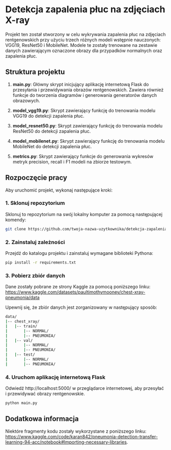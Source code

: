 # Detekcja zapalenia płuc na zdjęciach X-ray

Projekt ten został stworzony w celu wykrywania zapalenia płuc na zdjęciach rentgenowskich przy użyciu trzech różnych modeli wstępnie nauczonych: VGG19, ResNet50 i MobileNet. Modele te zostały trenowane na zestawie danych zawierającym oznaczone obrazy dla przypadków normalnych oraz zapalenia płuc.

## Struktura projektu

1. **main.py**: Główny skrypt inicjujący aplikację internetową Flask do przesyłania i przewidywania obrazów rentgenowskich. Zawiera również funkcje do tworzenia diagramów i generowania generatorów danych obrazowych.

2. **model_vgg19.py**: Skrypt zawierający funkcję do trenowania modelu VGG19 do detekcji zapalenia płuc.

3. **model_resnet50.py**: Skrypt zawierający funkcję do trenowania modelu ResNet50 do detekcji zapalenia płuc.

4. **model_mobilenet.py**: Skrypt zawierający funkcję do trenowania modelu MobileNet do detekcji zapalenia płuc.

5. **metrics.py**: Skrypt zawierający funkcje do generowania wykresów metryk precision, recall i F1 modeli na zbiorze testowym.

## Rozpoczęcie pracy
Aby uruchomić projekt, wykonaj następujące kroki:

### 1. Sklonuj repozytorium
Sklonuj to repozytorium na swój lokalny komputer za pomocą następującej komendy:

```bash
git clone https://github.com/twoja-nazwa-uzytkownika/detekcja-zapalenia-pluc.git
```

### 2. Zainstaluj zależności
Przejdź do katalogu projektu i zainstaluj wymagane biblioteki Pythona:

```bash
pip install -r requirements.txt
```

### 3. Pobierz zbiór danych
Dane zostały pobrane ze strony Kaggle za pomocą poniższego linku: 
https://www.kaggle.com/datasets/paultimothymooney/chest-xray-pneumonia/data

Upewnij się, że zbiór danych jest zorganizowany w następujący sposób:

```bash
data/
|-- chest_xray/
|   |-- train/
|       |-- NORMAL/
|       |-- PNEUMONIA/
|   |-- val/
|       |-- NORMAL/
|       |-- PNEUMONIA/
|   |-- test/
|       |-- NORMAL/
|       |-- PNEUMONIA/
```

### 4. Uruchom aplikację internetową Flask
Odwiedź http://localhost:5000/ w przeglądarce internetowej, aby przesyłać i przewidywać obrazy rentgenowskie.

```bash
python main.py
```
## Dodatkowa informacja
Niektóre fragmenty kodu zostały wykorzystane z poniższego linku: 
https://www.kaggle.com/code/karan842/pneumonia-detection-transfer-learning-94-acc/notebook#Importing-necessary-libraries.
